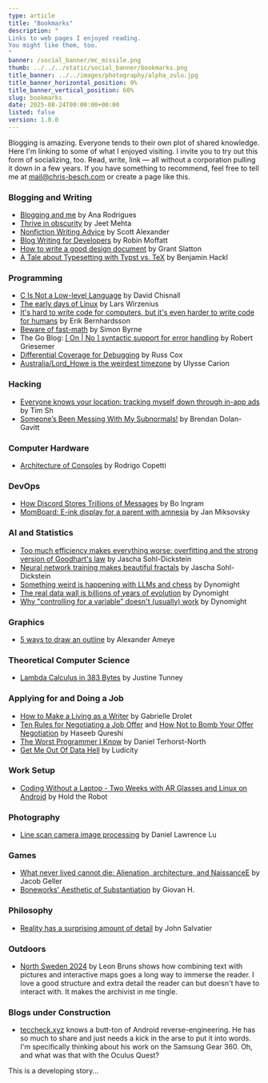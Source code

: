 ```yaml
---
type: article
title: "Bookmarks"
description: "
Links to web pages I enjoyed reading.
You might like them, too.
"
banner: /social_banner/mc_missile.png
thumb: ../../../static/social_banner/bookmarks.png
title_banner: ../../images/photography/alpha_zulu.jpg
title_banner_horizontal_position: 0%
title_banner_vertical_position: 60%
slug: bookmarks
date: 2025-08-24T00:00:00+00:00
listed: false
version: 1.0.0
---
```


Blogging is amazing.
Everyone tends to their own plot of shared knowledge.
Here I'm linking to some of what I enjoyed visiting.
I invite you to try out this form of socializing, too.
Read, write, link — all without a corporation pulling it down in a few years.
If you have something to recommend, feel free to tell me at [mail@chris-besch.com](mailto:mail@chris-besch.com) or create a page like this.

### Blogging and Writing
- [Blogging and me](https://ohhelloana.blog/blogging-and-me/) by Ana Rodrigues
- [Thrive in obscurity](https://www.jeetmehta.com/posts/thrive-in-obscurity) by Jeet Mehta
- [Nonfiction Writing Advice](https://slatestarcodex.com/2016/02/20/writing-advice/) by Scott Alexander
- [Blog Writing for Developers](https://rmoff.net/2023/07/19/blog-writing-for-developers/) by Robin Moffatt
- [How to write a good design document](https://grantslatton.com/how-to-design-document) by Grant Slatton
- [A Tale about Typesetting with Typst vs. TeX](https://benjamin-hackl.at/blog/2024/07/typesetting-and-typst.html) by Benjamin Hackl

### Programming
- [C Is Not a Low-level Language](https://dl.acm.org/doi/10.1145/3212477.3212479) by David Chisnall
- [The early days of Linux](https://lwn.net/Articles/928581) by Lars Wirzenius
- [It's hard to write code for computers, but it's even harder to write code for humans](https://erikbern.com/2024/09/27/its-hard-to-write-code-for-humans.html) by Erik Bernhardsson
- [Beware of fast-math](https://simonbyrne.github.io/notes/fastmath/) by Simon Byrne
- The Go Blog: [[ On | No ] syntactic support for error handling](https://go.dev/blog/error-syntax) by Robert Griesemer
- [Differential Coverage for Debugging](https://research.swtch.com/diffcover) by Russ Cox
- [Australia/Lord_Howe is the weirdest timezone](https://ssoready.com/blog/engineering/truths-programmers-timezones/) by Ulysse Carion

### Hacking
- [Everyone knows your location: tracking myself down through in-app ads](https://timsh.org/tracking-myself-down-through-in-app-ads/) by Tim Sh
- [Someone’s Been Messing With My Subnormals!](https://moyix.blogspot.com/2022/09/someones-been-messing-with-my-subnormals.html) by Brendan Dolan-Gavitt

### Computer Hardware
- [Architecture of Consoles](https://www.copetti.org/writings/consoles/) by Rodrigo Copetti

### DevOps
- [How Discord Stores Trillions of Messages](https://discord.com/blog/how-discord-stores-trillions-of-messages) by Bo Ingram
- [MomBoard: E-ink display for a parent with amnesia](https://jan.miksovsky.com/posts/2024/11-12-momboard) by Jan Miksovsky

### AI and Statistics
- [Too much efficiency makes everything worse: overfitting and the strong version of Goodhart's law](https://sohl-dickstein.github.io/2022/11/06/strong-Goodhart.html) by Jascha Sohl-Dickstein
- [Neural network training makes beautiful fractals](https://sohl-dickstein.github.io/2024/02/12/fractal.html) by Jascha Sohl-Dickstein
- [Something weird is happening with LLMs and chess](https://dynomight.net/chess/) by Dynomight
- [The real data wall is billions of years of evolution](https://dynomight.net/data-wall/) by Dynomight
- [Why ‟controlling for a variable” doesn't (usually) work](https://dynomight.net/control/) by Dynomight

### Graphics
- [5 ways to draw an outline](https://ameye.dev/notes/rendering-outlines/) by Alexander Ameye

### Theoretical Computer Science
- [Lambda Calculus in 383 Bytes](https://justine.lol/lambda/) by Justine Tunney

### Applying for and Doing a Job
- [How to Make a Living as a Writer](https://thewalrus.ca/how-to-make-a-living-as-a-writer/) by Gabrielle Drolet
- [Ten Rules for Negotiating a Job Offer](https://haseebq.com/my-ten-rules-for-negotiating-a-job-offer/) and [How Not to Bomb Your Offer Negotiation](https://haseebq.com/how-not-to-bomb-your-offer-negotiation/) by Haseeb Qureshi
- [The Worst Programmer I Know](https://dannorth.net/the-worst-programmer/) by Daniel Terhorst-North
- [Get Me Out Of Data Hell](https://ludic.mataroa.blog/blog/get-me-out-of-data-hell/) by Ludicity

### Work Setup
- [Coding Without a Laptop - Two Weeks with AR Glasses and Linux on Android](https://holdtherobot.com/blog/2025/05/11/linux-on-android-with-ar-glasses/) by Hold the Robot

### Photography
- [Line scan camera image processing](https://daniel.lawrence.lu/blog/y2025m09d21/) by Daniel Lawrence Lu

### Games
- [What never lived cannot die: Alienation, architecture, and NaissanceE](https://caneandrinse.com/alienation-architecture-and-naissancee/) by Jacob Geller
- [Boneworks' Aesthetic of Substantiation](https://blog.giovanh.com/blog/2022/10/22/boneworks-aesthetic-of-substantiation/) by Giovan H.

### Philosophy
- [Reality has a surprising amount of detail](http://johnsalvatier.org/blog/2017/reality-has-a-surprising-amount-of-detail) by John Salvatier

### Outdoors
- [North Sweden 2024](https://leonbruns.de/hiking/sweden2024.html) by Leon Bruns shows how combining text with pictures and interactive maps goes a long way to immerse the reader.
    I love a good structure and extra detail the reader can but doesn't have to interact with.
    It makes the archivist in me tingle.

### Blogs under Construction
- [teccheck.xyz](https://teccheck.xyz) knows a butt-ton of Android reverse-engineering.
    He has so much to share and just needs a kick in the arse to put it into words.
    I'm specifically thinking about his work on the Samsung Gear 360.
    Oh, and what was that with the Oculus Quest?

This is a developing story...
